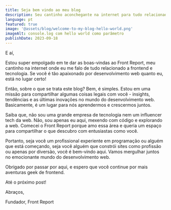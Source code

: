 ```yaml
---
title: Seja bem vindo ao meu blog
description: Seu cantinho aconchegante na internet para tudo relacionado a frontend e tecnologia!
language: pt
featured: true
image: '@assets/blog/welcome-to-my-blog-hello-world.png'
imageAlt: console.log com hello world como parâmetro
publishDate: 2023-09-18
---
```


E aí,

Estou super empolgado em te dar as boas-vindas ao Front Report, meu cantinho na internet onde eu me falo de tudo relacionado a frontend e tecnologia. Se você é tão apaixonado por desenvolvimento web quanto eu, está no lugar certo!

Então, sobre o que se trata este blog? Bem, é simples. Estou em uma missão para compartilhar algumas coisas legais com você - insights, tendências e as últimas inovações no mundo do desenvolvimento web. Basicamente, é um lugar para nós aprendermos e crescermos juntos.

Saiba que, não sou uma grande empresa de tecnologia nem um influencer tech da web. Não, sou apenas eu aqui, mexendo com código e explorando a web. Comecei o Front Report porque amo essa área e queria um espaço para compartilhar o que descubro com entusiastas como você.

Portanto, seja você um profissional experiente em programação ou alguém que está começando, seja você alguém que constrói sites como profissão ou apenas por diversão, você é bem-vindo aqui. Vamos mergulhar juntos no emocionante mundo do desenvolvimento web.

Obrigado por passar por aqui, e espero que você continue por mais aventuras geek de frontend.

Até o próximo post!

Abraços,

Fundador, Front Report
